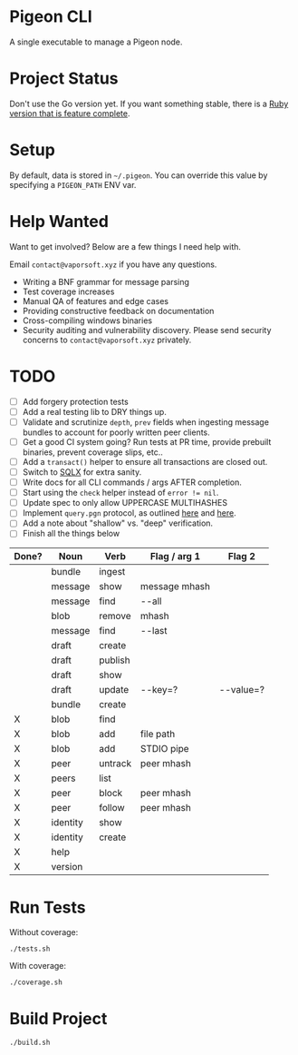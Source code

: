 # Pigeon CLI

A single executable to manage a Pigeon node.

# Project Status

Don't use the Go version yet. If you want something stable, there is a [Ruby version that is feature complete](https://tildegit.org/PigeonProtocolConsortium/Pigeon-Ruby).

# Setup

By default, data is stored in `~/.pigeon`.
You can override this value by specifying a `PIGEON_PATH` ENV var.

# Help Wanted

Want to get involved? Below are a few things I need help with.

Email `contact@vaporsoft.xyz` if you have any questions.

 * Writing a BNF grammar for message parsing
 * Test coverage increases
 * Manual QA of features and edge cases
 * Providing constructive feedback on documentation
 * Cross-compiling windows binaries
 * Security auditing and vulnerability discovery. Please send security concerns to `contact@vaporsoft.xyz` privately.

# TODO

 - [ ] Add forgery protection tests
 - [ ] Add a real testing lib to DRY things up.
 - [ ] Validate and scrutinize `depth`, `prev` fields when ingesting message bundles to account for poorly written peer clients.
 - [ ] Get a good CI system going? Run tests at PR time, provide prebuilt binaries, prevent coverage slips, etc..
 - [ ] Add a `transact()` helper to ensure all transactions are closed out.
 - [ ] Switch to [SQLX](https://github.com/jmoiron/sqlx) for extra sanity.
 - [ ] Write docs for all CLI commands / args AFTER completion.
 - [ ] Start using the `check` helper instead of `error != nil`.
 - [ ] Update spec to only allow UPPERCASE MULTIHASHES
 - [ ] Implement `query.pgn` protocol, as outlined [here](%CSBzyskUxqbFSgOBh8OkVLn18NqX3zu3CF58mm2JHok=.sha256) and [here](%KWETmo1cmlfYK4N6FVL9BHYfFcKMy49E94XGuZSPGCw=.sha256).
 - [ ] Add a note about "shallow" vs. "deep" verification.
 - [ ] Finish all the things below

 |Done?|Noun        |Verb       | Flag / arg 1  | Flag 2    |
 |-----|------------|-----------|---------------|-----------|
 |     |bundle      |ingest     |               |           |
 |     |message     |show       | message mhash |           |
 |     |message     |find       | --all         |           |
 |     |blob        |remove     | mhash         |           |
 |     |message     |find       | --last        |           |
 |     |draft       |create     |               |           |
 |     |draft       |publish    |               |           |
 |     |draft       |show       |               |           |
 |     |draft       |update     | --key=?       | --value=? |
 |     |bundle      |create     |               |           |
 |  X  |blob        |find       |               |           |
 |  X  |blob        |add        | file path     |           |
 |  X  |blob        |add        | STDIO pipe    |           |
 |  X  |peer        |untrack    | peer mhash    |           |
 |  X  |peers       |list       |               |           |
 |  X  |peer        |block      | peer mhash    |           |
 |  X  |peer        |follow     | peer mhash    |           |
 |  X  |identity    |show       |               |           |
 |  X  |identity    |create     |               |           |
 |  X  |help        |           |               |           |
 |  X  |version     |           |               |           |

# Run Tests

Without coverage:

```
./tests.sh
```

With coverage:

```
./coverage.sh
```

# Build Project

```
./build.sh
```

